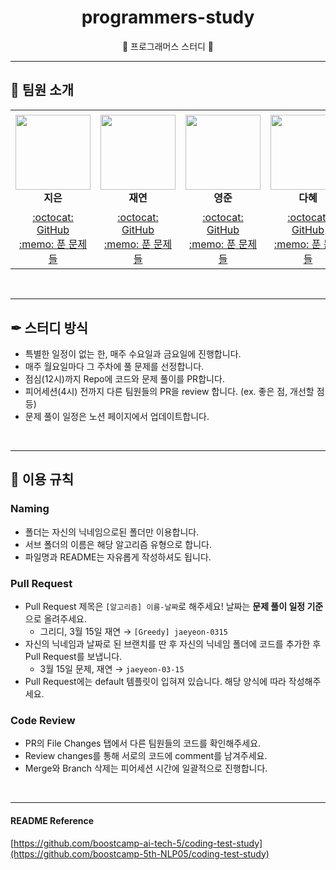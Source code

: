 <div align="center">
  <h1>programmers-study</h1>
  <p>📒 프로그래머스 스터디 📒</p>
</div>

---

## 👋 팀원 소개
<div align="center">
<table>
    <tr height="160px">
        <td align="center" width="150px">
            <a href="https://github.com/lectura7942"><img height="120px" width="120px" src="https://avatars.githubusercontent.com/u/81620001?v=4"/></a>
            <br />
            <strong>지은</strong>
        </td>
        <td align="center" width="150px">
            <a href="https://github.com/JLake310"><img height="120px" width="120px" src="https://avatars.githubusercontent.com/u/86578246?v=4"/></a>
            <br />
            <strong>재연</strong>
        </td>
        <td align="center" width="150px">
            <a href="https://github.com/hoooolllly"><img height="120px" width="120px" src="https://avatars.githubusercontent.com/u/126573689?v=4"/></a>
            <br />
            <strong>영준</strong>
        </td>
        <td align="center" width="150px">
            <a href="https://github.com/Da-Hye-JUNG"><img height="120px" width="120px" src="https://avatars.githubusercontent.com/u/96599427?v=4"/></a>
            <br />
            <strong>다혜</strong>
        </td>
            <td align="center" width="150px">
            <a href="https://github.com/yunjinchoidev"><img height="120px" width="120px" src="https://avatars.githubusercontent.com/u/89494907?v=4"/></a>
            <br />
            <strong>윤진</strong>
        </td>
    </tr>
    <tr height="50px">
        <td align="center">
            <a href="https://github.com/lectura7942">:octocat: GitHub</a>
            <br />
            <a href="./jieun">:memo: 푼 문제들</a>
        </td>
        <td align="center">
            <a href="https://github.com/JLake310">:octocat: GitHub</a>
            <br />
            <a href="./jaeyeon">:memo: 푼 문제들</a>
        <td align="center">
            <a href="https://github.com/hoooolllly">:octocat: GitHub</a>
            <br />
            <a href="./youngjun">:memo: 푼 문제들</a>
        </td>
        <td align="center">
            <a href="https://github.com/Da-Hye-JUNG">:octocat: GitHub</a>
            <br />
            <a href="./dahye">:memo: 푼 문제들</a>
        </td>
            <td align="center">
            <a href="https://github.com/yunjinchoidev">:octocat: GitHub</a>
            <br />
            <a href="./yunjin">:memo: 푼 문제들</a>
        </td>
    </tr>
</table>
</div>
</br>

---

## ✒ 스터디 방식

- 특별한 일정이 없는 한, 매주 수요일과 금요일에 진행합니다.
- 매주 월요일마다 그 주차에 풀 문제를 선정합니다.
- 점심(12시)까지 Repo에 코드와 문제 풀이를 PR합니다.
- 피어세션(4시) 전까지 다른 팀원들의 PR을 review 합니다. (ex. 좋은 점, 개선할 점 등)
- 문제 풀이 일정은 노션 페이지에서 업데이트합니다.

</br>

---

## 📌 이용 규칙

### Naming

- 폴더는 자신의 닉네임으로된 폴더만 이용합니다.
- 서브 폴더의 이름은 해당 알고리즘 유형으로 합니다.
- 파일명과 README는 자유롭게 작성하셔도 됩니다.

### Pull Request

- Pull Request 제목은 `[알고리즘] 이름-날짜`로 해주세요! 날짜는 **문제 풀이 일정 기준**으로 올려주세요.
  - 그리디, 3월 15일 재연 → `[Greedy] jaeyeon-0315`
- 자신의 닉네임과 날짜로 된 브랜치를 딴 후 자신의 닉네임 폴더에 코드를 추가한 후 Pull Request를 보냅니다.
  - 3월 15일 문제, 재연 → `jaeyeon-03-15`
- Pull Request에는 default 템플릿이 입혀져 있습니다. 해당 양식에 따라 작성해주세요.

### Code Review
- PR의 File Changes 탭에서 다른 팀원들의 코드를 확인해주세요.
- Review changes를 통해 서로의 코드에 comment를 남겨주세요.
- Merge와 Branch 삭제는 피어세션 시간에 일괄적으로 진행합니다.

</br>

---

#### README Reference
[https://github.com/boostcamp-ai-tech-5/coding-test-study](https://github.com/boostcamp-5th-NLP05/coding-test-study)
